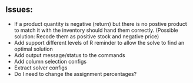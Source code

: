 ## Issues:
* If a product quantity is negative (return) but there is no postive product to match it with
   the inventory should hand them correctly. (Possible solution: Recode them as positive stock and negative price)
* Add support different levels of R reminder to allow the solve to find an optimal solution
* Add output message/status to the commands
* Add column selection configs
* Extract solver configs
* Do I need to change the assignment percentages?